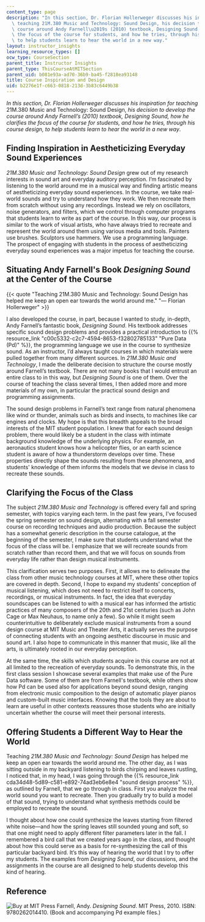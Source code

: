 ```yaml
---
content_type: page
description: "In this section, Dr. Florian Hollerweger discusses his inspiration for\
  \ teaching 21M.380 Music and Technology: Sound Design, his decision to develop the\
  \ course around Andy Farnell\u2019s (2010) textbook, Designing Sound, how he clarifies\
  \ the focus of the course for students, and how he tries, through his course design,\
  \ to help students learn to hear the world in a new way."
layout: instructor_insights
learning_resource_types: []
ocw_type: CourseSection
parent_title: Instructor Insights
parent_type: ThisCourseAtMITSection
parent_uid: b081e93a-ad70-36b9-ba45-f2818ea93148
title: Course Inspiration and Design
uid: b2276e1f-c663-0818-213d-3b83c6449b38
---
```

_In this section, Dr. Florian Hollerweger discusses his inspiration for teaching_ 21M.380 Music and Technology: Sound Design, _his decision to develop the course around Andy Farnell’s (2010) textbook, Designing Sound, how he clarifies the focus of the course for students, and how he tries, through his course design, to help students learn to hear the world in a new way_.

## Finding Inspiration in Aestheticizing Everyday Sound Experiences

_21M.380 Music and Technology: Sound Design_ grew out of my research interests in sound art and everyday auditory perception. I’m fascinated by listening to the world around me in a musical way and finding artistic means of aestheticizing everyday sound experiences. In the course, we take real-world sounds and try to understand how they work. We then recreate them from scratch without using any recordings. Instead we rely on oscillators, noise generators, and filters, which we control through computer programs that students learn to write as part of the course. In this way, our process is similar to the work of visual artists, who have always tried to recreate and represent the world around them using various media and tools. Painters use brushes. Sculptors use hammers. We use a programming language. The prospect of engaging with students in the process of aestheticizing everyday sound experiences was a major impetus for teaching the course.

## Situating Andy Farnell's Book _Designing Sound_ at the Center of the Course

{{< quote "Teaching 21M.380 Music and Technology: Sound Design has helped me keep an open ear towards the world around me." "— Florian Hollerweger" >}}

I also developed the course, in part, because I wanted to study, in-depth, Andy Farnell’s fantastic book, _Designing Sound_. His textbook addresses specific sound design problems and provides a practical introduction to {{% resource_link "c00c5332-c2c7-4594-8653-f32802785133" "Pure Data (Pd)" %}}, the programming language we use in the course to synthesize sound. As an instructor, I’d always taught courses in which materials were pulled together from many different sources. In _21M.380 Music and Technology_, I made the deliberate decision to structure the course mostly around Farnell’s textbook. There are not many books that I would entrust an entire class to in this way, but _Designing Sound_ is one of them. Over the course of teaching the class several times, I then added more and more materials of my own, in particular the practical sound design and programming assignments.

The sound design problems in Farnell’s text range from natural phenomena like wind or thunder, animals such as birds and insects, to machines like car engines and clocks. My hope is that this breadth appeals to the broad interests of the MIT student population. I knew that for each sound design problem, there would likely be a student in the class with intimate background knowledge of the underlying physics. For example, an aeronautics student knows how a helicopter flies, or an earth science student is aware of how a thunderstorm develops over time. These properties directly shape the sounds resulting from these phenomena, and students' knowledge of them informs the models that we devise in class to recreate these sounds.

## Clarifying the Focus of the Class

The subject _21M.380 Music and Technology_ is offered every fall and spring semester, with topics varying each term. In the past few years, I've focused the spring semester on sound design, alternating with a fall semester course on recording techniques and audio production. Because the subject has a somewhat generic description in the course catalogue, at the beginning of the semester, I make sure that students understand what the focus of the class will be. I emphasize that we will recreate sounds from scratch rather than record them, and that we will focus on sounds from everyday life rather than design musical instruments.

This clarification serves two purposes. First, it allows me to delineate the class from other music technology courses at MIT, where these other topics are covered in depth. Second, I hope to expand my students' conception of musical listening, which does not need to restrict itself to concerts, recordings, or musical instruments. In fact, the idea that everyday soundscapes can be listened to with a musical ear has informed the artistic practices of many composers of the 20th and 21st centuries (such as John Cage or Max Neuhaus, to name only a few). So while it might seem counterintuitive to deliberately exclude musical instruments from a sound design course at MIT Music and Theater Arts, it actually serves the purpose of connecting students with an ongoing aesthetic discourse in music and sound art. I also hope to communicate in this manner that music, like all the arts, is ultimately rooted in our everyday perception.

At the same time, the skills which students acquire in this course are not at all limited to the recreation of everyday sounds. To demonstrate this, in the first class session I showcase several examples that make use of the Pure Data software. Some of them are from Farnell's textbook, while others show how Pd can be used also for applications beyond sound design, ranging from electronic music composition to the design of automatic player pianos and custom-built music interfaces. Knowing that the tools they are about to learn are useful in other contexts reassures those students who are initially uncertain whether the course will meet their personal interests.

## Offering Students a Different Way to Hear the World

Teaching _21M.380 Music and Technology: Sound Design_ has helped me keep an open ear towards the world around me. The other day, as I was sitting outside in my backyard listening to birds chirping and leaves rustling, I noticed that, in my head, I was going through the {{% resource_link cda34d48-5d89-c581-e892-74ad3eb6e8e4 "sound design process" %}}, as outlined by Farnell, that we go through in class. First you analyze the real world sound you want to recreate. Then you gradually try to build a model of that sound, trying to understand what synthesis methods could be employed to recreate the sound.

I thought about how one could synthesize the leaves starting from filtered white noise—and how the spring leaves still sounded young and soft, so that one might need to apply different filter parameters later in the fall. I remembered a bird call that we created years ago in the class, and thought about how this could serve as a basis for re-synthesizing the call of this particular backyard bird. It’s this way of hearing the world that I try to offer my students. The examples from _Designing Sound_, our discussions, and the assignments in the course are all designed to help students develop this kind of hearing.

## Reference

![Buy at MIT Press](/images/mp_logo.gif) Farnell, Andy. _Designing Sound_. MIT Press, 2010. ISBN: 9780262014410. (Book and accompanying Pd example files.)
